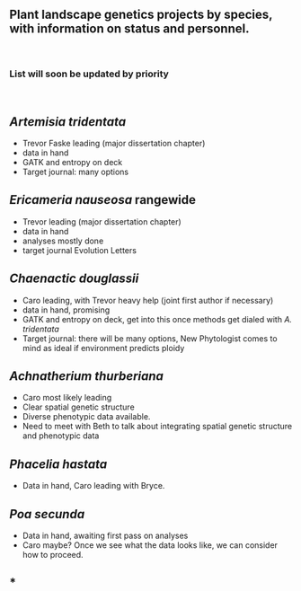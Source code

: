 ## Plant landscape genetics projects by species, with information on status and personnel. 

&nbsp;


### List will soon be updated by priority

&nbsp;

## *Artemisia tridentata*
- Trevor Faske leading (major dissertation chapter)
- data in hand
- GATK and entropy on deck
- Target journal: many options

## *Ericameria nauseosa* rangewide
- Trevor leading (major dissertation chapter)
- data in hand
- analyses mostly done
- target journal Evolution Letters

## *Chaenactic douglassii*
- Caro leading, with Trevor heavy help (joint first author if necessary)
- data in hand, promising
- GATK and entropy on deck, get into this once methods get dialed with *A. tridentata*
- Target journal: there will be many options, New Phytologist comes to mind as ideal if environment predicts ploidy

## *Achnatherium thurberiana*
- Caro most likely leading
- Clear spatial genetic structure
- Diverse phenotypic data available.
- Need to meet with Beth to talk about integrating spatial genetic structure and phenotypic data


## *Phacelia hastata*
- Data in hand, Caro leading with Bryce.


## *Poa secunda*
- Data in hand, awaiting first pass on analyses
- Caro maybe? Once we see what the data looks like, we can consider how to proceed.

## *